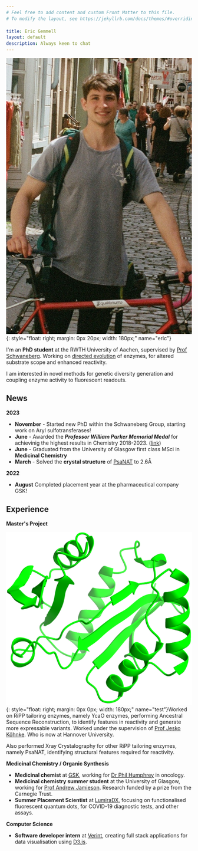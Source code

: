 ```yaml
---
# Feel free to add content and custom Front Matter to this file.
# To modify the layout, see https://jekyllrb.com/docs/themes/#overriding-theme-defaults

title: Eric Gemmell
layout: default
description: Always keen to chat
---
```

![eric_gemmell](static/images/45290025~2.JPG){: style="float: right; margin: 0px 20px; width: 180px;" name="eric"}

I'm an **PhD student** at the RWTH University of Aachen, supervised by <a target="_blank" href="https://www.biotec.rwth-aachen.de/cms/BIOTEC/Der-Lehrstuhl/ABBt-Team/~ldbc/Ulrich-Schwaneberg/?allou=1">Prof Schwaneberg</a>. Working on <a target="_blank" href="https://en.wikipedia.org/wiki/Directed_evolution">directed evolution</a> of enzymes, for altered substrate scope and enhanced reactivity.

I am interested in novel methods for genetic diversity generation and coupling enzyme activity to fluorescent readouts.


## <span>News</span>
**2023**
 - **November** - Started new PhD within the Schwaneberg Group, starting work on Aryl sulfotransferases!
 - **June** - Awarded the ***Professor William Parker Memorial Medal*** for achievinig the highest results in Chemistry 2018-2023. (<a target="_blank" href="https://www.gla.ac.uk/schools/chemistry/news/headline_781842_en.html">link</a>)
 - **June** - Graduated from the University of Glasgow first class MSci in **Medicinal Chemistry**
 - **March** - Solved the **crystal structure** of <a target="_blank" href="static/files/PsaNAT.pdb">PsaNAT</a> to 2.6Å

**2022**
 - **August** Completed placement year at the pharmaceutical company GSK!


## <span>Experience</span>

__Master's Project__

![PsaNAT](static/images/PsaNAT.png){: style="float: right; margin: 0px 0px; width: 180px;" name="test"}Worked on RiPP tailoring enzymes, namely YcaO enzymes, performing Ancestral Sequence Reconstruction, to identify features in reactivity and generate more expressable variants. Worked under the supervision of <a target="_blank" href="https://www.gla.ac.uk/schools/chemistry/staff/jeskokohnke/">Prof Jesko Köhnke</a>. Who is now at Hannover University. 


Also performed Xray Crystalography for other RiPP tailoring enzymes, namely PsaNAT, identifying structural features required for reactivity.

__Medicinal Chemistry / Organic Synthesis__
* __Medicinal chemist__ at <a target="_blank" href="https://www.gsk.com/">GSK</a>, working for <a target="_blank" href="https://www.linkedin.com/in/phil-humphreys-3b069348/">Dr Phil Humphrey</a> in oncology.
* __Medicinal chemistry summer student__ at the University of Glasgow, working for <a target="_blank" href="https://www.chem.gla.ac.uk/jamiesonlab/">Prof Andrew Jamieson</a>. Research funded by a prize from the Carnegie Trust.
* __Summer Placement Scientist__ at [LumiraDX](https://www.lumiradx.com/uk-en/), focusing on functionalised fluorescent quantum dots, for COVID-19 diagnostic tests, and other assays.

__Computer Science__
* __Software developer intern__ at <a target="_blank" href="https://www.verint.com/">Verint</a>, creating full stack applications for data visualisation using <a target="_blank" href="https://d3js.org/">D3.js</a>.
